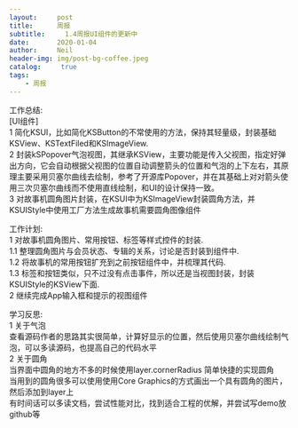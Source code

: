 ```yaml
---
layout:     post
title:      周报
subtitle:	  1.4周报UI组件的更新中
date:       2020-01-04
author:     Neil
header-img: img/post-bg-coffee.jpeg
catalog: 	 true
tags:
    - 周报
---
```


工作总结:  
[UI组件]   
1 简化KSUI，比如简化KSButton的不常使用的方法，保持其轻量级，封装基础 KSView、KSTextFiled和KSImageView.  
2 封装kSPopover气泡视图，其继承KSView，主要功能是传入父视图，指定好弹出方向，它会自动根据父视图的位置自动调整箭头的位置和气泡的上下左右，其原理主要采用贝塞尔曲线去绘制，参考了开源库Popover，并在其基础上对对箭头使用三次贝塞尔曲线而不使用直线绘制，和UI的设计保持一致。  
3 对故事机圆角图片封装，在KSUI中为KSImageView封装圆角方法，并KSUIStyle中使用工厂方法生成故事机需要圆角图像组件


工作计划:  
1 对故事机圆角图片、常用按钮、标签等样式控件的封装.  
1.1 整理圆角图片与会员状态、专辑的关系，讨论是否封装到组件中.  
1.2 将故事机的常用按钮扩充到之前按钮组件中，并梳理其代码.  
1.3 标签和按钮类似，只不过没有点击事件，所以还是当视图封装，封装KSUIStyle的KSView下面.   
2 继续完成App输入框和提示的视图组件  

学习反思:  
1 关于气泡  
查看源码作者的思路其实很简单，计算好显示的位置，然后使用贝塞尔曲线绘制气泡，可以多读源码，也提高自己的代码水平  
2 关于圆角  
当界面中圆角的地方不多的时候使用layer.cornerRadius 简单快捷的实现圆角  
当用到的圆角很多可以使用使用Core Graphics的方式画出一个具有圆角的图片，然后添加到layer上  
有时间话可以多读文档，尝试性能对比，找到适合工程的优解，并尝试写demo放github等
